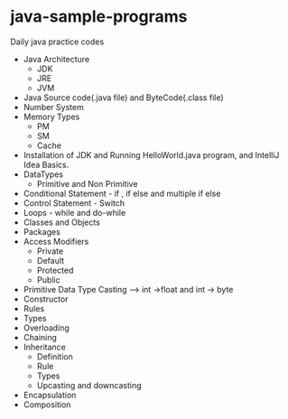 # java-sample-programs
Daily java practice codes
- Java Architecture
  - JDK
  - JRE
  - JVM
- Java Source code(.java file) and ByteCode(.class file)
- Number System
- Memory Types 
  - PM
  - SM
  - Cache
- Installation of JDK and Running HelloWorld.java program, and IntelliJ Idea Basics.
- DataTypes
  - Primitive and Non Primitive
- Conditional Statement - if , if else and multiple if else
- Control Statement - Switch
- Loops - while and do-while
- Classes and Objects
- Packages
- Access Modifiers
  - Private
  - Default
  - Protected
  - Public
 - Primitive Data Type Casting --> int ->float and int -> byte
 - Constructor
  - Rules
  - Types
  - Overloading
  - Chaining
- Inheritance 
  - Definition
  - Rule
  - Types
  - Upcasting and downcasting
- Encapsulation
- Composition
